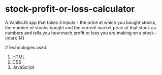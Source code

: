 # stock-profit-or-loss-calculator

A VanillaJS app that takes 3 inputs - the price at which you bought stocks, the number of stocks bought and the current market price of that stock as numbers and tells you how much profit or loss you are making on a stock - (mark 14)

#Technologies used:

1. HTML
2. CSS
3. JavaScript 
